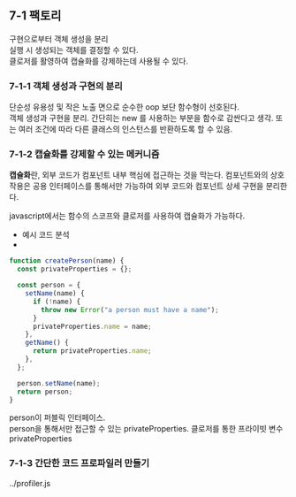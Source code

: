 ## 7-1 팩토리

구현으로부터 객체 생성을 분리  
실행 시 생성되는 객체를 결정할 수 있다.  
클로저를 활영하여 캡슐화를 강제하는데 사용될 수 있다.

### 7-1-1 객체 생성과 구현의 분리

단순성 유용성 및 작은 노출 면으로 순수한 oop 보단 함수형이 선호된다.  
객체 생성과 구현을 분리. 간단히는 new 를 사용하는 부분을 함수로 감싼다고 생각.
또는 여러 조건에 따라 다른 클래스의 인스턴스를 반환하도록 할 수 있음.

### 7-1-2 캡슐화를 강제할 수 있는 메커니즘

**캡슐화**란, 외부 코드가 컴포넌트 내부 핵심에 접근하는 것을 막는다. 컴포넌트와의 상호작용은 공용 인터페이스를 통해서만 가능하여 외부 코드와 컴포넌트 상세 구현을 분리한다.

javascript에서는 함수의 스코프와 클로저를 사용하여 캡슐화가 가능하다.

- 예시 코드 분석
-

```js
function createPerson(name) {
  const privateProperties = {};

  const person = {
    setName(name) {
      if (!name) {
        throw new Error("a person must have a name");
      }
      privateProperties.name = name;
    },
    getName() {
      return privateProperties.name;
    },
  };

  person.setName(name);
  return person;
}
```

person이 퍼블릭 인터페이스.  
person을 통해서만 접근할 수 있는 privateProperties.
클로저를 통한 프라이빗 변수 privateProperties

### 7-1-3 간단한 코드 프로파일러 만들기

../profiler.js
